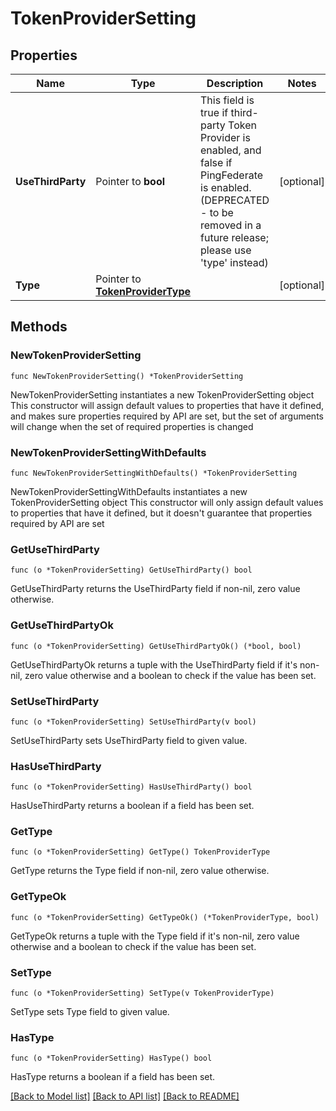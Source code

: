 # TokenProviderSetting

## Properties

Name | Type | Description | Notes
------------ | ------------- | ------------- | -------------
**UseThirdParty** | Pointer to **bool** | This field is true if third-party Token Provider is enabled, and false if PingFederate is enabled. (DEPRECATED - to be removed in a future release; please use &#39;type&#39; instead) | [optional] 
**Type** | Pointer to [**TokenProviderType**](TokenProviderType.md) |  | [optional] 

## Methods

### NewTokenProviderSetting

`func NewTokenProviderSetting() *TokenProviderSetting`

NewTokenProviderSetting instantiates a new TokenProviderSetting object
This constructor will assign default values to properties that have it defined,
and makes sure properties required by API are set, but the set of arguments
will change when the set of required properties is changed

### NewTokenProviderSettingWithDefaults

`func NewTokenProviderSettingWithDefaults() *TokenProviderSetting`

NewTokenProviderSettingWithDefaults instantiates a new TokenProviderSetting object
This constructor will only assign default values to properties that have it defined,
but it doesn't guarantee that properties required by API are set

### GetUseThirdParty

`func (o *TokenProviderSetting) GetUseThirdParty() bool`

GetUseThirdParty returns the UseThirdParty field if non-nil, zero value otherwise.

### GetUseThirdPartyOk

`func (o *TokenProviderSetting) GetUseThirdPartyOk() (*bool, bool)`

GetUseThirdPartyOk returns a tuple with the UseThirdParty field if it's non-nil, zero value otherwise
and a boolean to check if the value has been set.

### SetUseThirdParty

`func (o *TokenProviderSetting) SetUseThirdParty(v bool)`

SetUseThirdParty sets UseThirdParty field to given value.

### HasUseThirdParty

`func (o *TokenProviderSetting) HasUseThirdParty() bool`

HasUseThirdParty returns a boolean if a field has been set.

### GetType

`func (o *TokenProviderSetting) GetType() TokenProviderType`

GetType returns the Type field if non-nil, zero value otherwise.

### GetTypeOk

`func (o *TokenProviderSetting) GetTypeOk() (*TokenProviderType, bool)`

GetTypeOk returns a tuple with the Type field if it's non-nil, zero value otherwise
and a boolean to check if the value has been set.

### SetType

`func (o *TokenProviderSetting) SetType(v TokenProviderType)`

SetType sets Type field to given value.

### HasType

`func (o *TokenProviderSetting) HasType() bool`

HasType returns a boolean if a field has been set.


[[Back to Model list]](../README.md#documentation-for-models) [[Back to API list]](../README.md#documentation-for-api-endpoints) [[Back to README]](../README.md)


